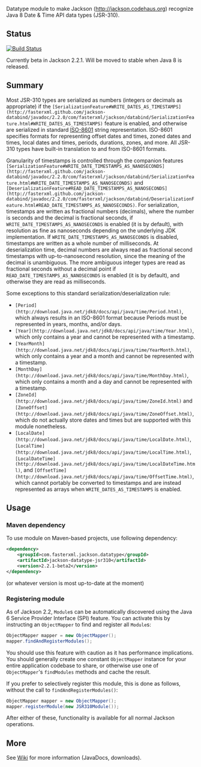 Datatype module to make Jackson (http://jackson.codehaus.org) recognize Java 8 Date & Time API data types (JSR-310).

## Status

[![Build Status](https://fasterxml.ci.cloudbees.com/job/jackson-datatype-jsr310-master/badge/icon)](https://fasterxml.ci.cloudbees.com/job/jackson-datatype-jsr310-master/)

Currently beta in Jackson 2.2.1. Will be moved to stable when Java 8 is released.

## Summary

Most JSR-310 types are serialized as numbers (integers or decimals as appropriate) if the
`[SerializationFeature#WRITE_DATES_AS_TIMESTAMPS](http://fasterxml.github.com/jackson-databind/javadoc/2.2.0/com/fasterxml/jackson/databind/SerializationFeature.html#WRITE_DATES_AS_TIMESTAMPS)`
feature is enabled, and otherwise are serialized in standard [ISO-8601](http://en.wikipedia.org/wiki/ISO_8601)
string representation. ISO-8601 specifies formats for representing offset dates and times, zoned dates and times,
local dates and times, periods, durations, zones, and more. All JSR-310 types have built-in translation to and from
ISO-8601 formats.

Granularity of timestamps is controlled through the companion features
`[SerializationFeature#WRITE_DATE_TIMESTAMPS_AS_NANOSECONDS](http://fasterxml.github.com/jackson-databind/javadoc/2.2.0/com/fasterxml/jackson/databind/SerializationFeature.html#WRITE_DATE_TIMESTAMPS_AS_NANOSECONDS)`
and
`[DeserializationFeature#READ_DATE_TIMESTAMPS_AS_NANOSECONDS](http://fasterxml.github.com/jackson-databind/javadoc/2.2.0/com/fasterxml/jackson/databind/DeserializationFeature.html#READ_DATE_TIMESTAMPS_AS_NANOSECONDS)`.
For serialization, timestamps are written as fractional numbers (decimals), where the number is seconds and the decimal
is fractional seconds, if `WRITE_DATE_TIMESTAMPS_AS_NANOSECONDS` is enabled (it is by default), with resolution as fine
as nanoseconds depending on the underlying JDK implementation. If `WRITE_DATE_TIMESTAMPS_AS_NANOSECONDS` is disabled,
timestamps are written as a whole number of milliseconds. At deserialization time, decimal numbers are always read as
fractional second timestamps with up-to-nanosecond resolution, since the meaning of the decimal is unambiguous. The
more ambiguous integer types are read as fractional seconds without a decimal point if
`READ_DATE_TIMESTAMPS_AS_NANOSECONDS` is enabled (it is by default), and otherwise they are read as milliseconds.

Some exceptions to this standard serialization/deserialization rule:
* `[Period](http://download.java.net/jdk8/docs/api/java/time/Period.html)`, which always results in an ISO-8601 format
because Periods must be represented in years, months, and/or days.
* `[Year](http://download.java.net/jdk8/docs/api/java/time/Year.html)`, which only contains a year and cannot be
represented with a timestamp.
* `[YearMonth](http://download.java.net/jdk8/docs/api/java/time/YearMonth.html)`, which only contains a year and a month
and cannot be represented with a timestamp.
* `[MonthDay](http://download.java.net/jdk8/docs/api/java/time/MonthDay.html)`, which only contains a month and a day and
cannot be represented with a timestamp.
* `[ZoneId](http://download.java.net/jdk8/docs/api/java/time/ZoneId.html)` and
`[ZoneOffset](http://download.java.net/jdk8/docs/api/java/time/ZoneOffset.html)`, which do not actually store dates and
times but are supported with this module nonetheless.
* `[LocalDate](http://download.java.net/jdk8/docs/api/java/time/LocalDate.html)`,
`[LocalTime](http://download.java.net/jdk8/docs/api/java/time/LocalTime.html)`,
`[LocalDateTime](http://download.java.net/jdk8/docs/api/java/time/LocalDateTime.html)`, and
`[OffsetTime](http://download.java.net/jdk8/docs/api/java/time/OffsetTime.html)`, which cannot portably be converted to
timestamps and are instead represented as arrays when `WRITE_DATES_AS_TIMESTAMPS` is enabled.

## Usage

### Maven dependency

To use module on Maven-based projects, use following dependency:

```xml
<dependency>
    <groupId>com.fasterxml.jackson.datatype</groupId>
    <artifactId>jackson-datatype-jsr310</artifactId>
    <version>2.2.1-beta2</version>
</dependency>
```

(or whatever version is most up-to-date at the moment)

### Registering module

As of Jackson 2.2, `Module`s can be automatically discovered using the Java 6 Service Provider Interface (SPI) feature.
You can activate this by instructing an `ObjectMapper` to find and register all `Module`s:

```java
ObjectMapper mapper = new ObjectMapper();
mapper.findAndRegisterModules();
```

You should use this feature with caution as it has performance implications. You should generally create one constant
`ObjectMapper` instance for your entire application codebase to share, or otherwise use one of `ObjectMapper`'s
`findModules` methods and cache the result.

If you prefer to selectively register this module, this is done as follows, without the call to
`findAndRegisterModules()`:

```java
ObjectMapper mapper = new ObjectMapper();
mapper.registerModule(new JSR310Module());
```

After either of these, functionality is available for all normal Jackson operations.

## More

See [Wiki](https://github.com/FasterXML/jackson-datatype-jsr310/wiki) for more information
(JavaDocs, downloads).
